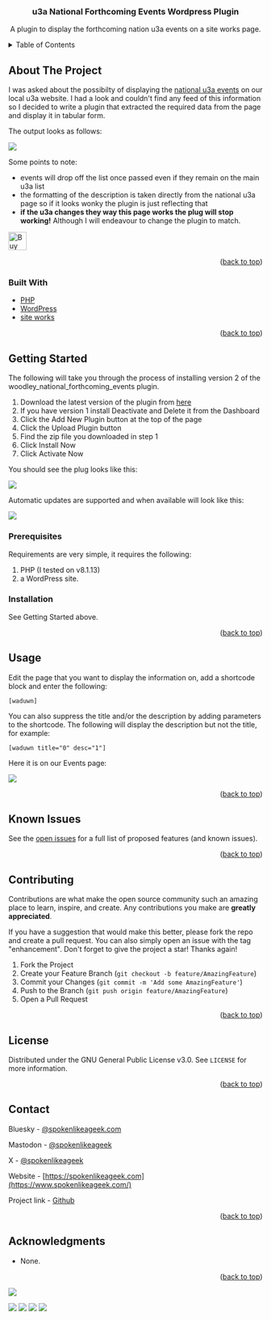 <a name="readme-top"></a>


<!-- PROJECT LOGO -->
<br />
<div align="center">

<h3 align="center">u3a National Forthcoming Events Wordpress Plugin</h3>

  <p align="center">
    A plugin to display the forthcoming nation u3a events on a site works page.
    <br />
  </p>
</div>



<!-- TABLE OF CONTENTS -->
<details>
  <summary>Table of Contents</summary>
  <ol>
    <li>
      <a href="#about-the-project">About The Project</a>
      <ul>
        <li><a href="#built-with">Built With</a></li>
      </ul>
    </li>
    <li>
      <a href="#getting-started">Getting Started</a>
      <ul>
        <li><a href="#prerequisites">Prerequisites</a></li>
        <li><a href="#installation">Installation</a></li>
      </ul>
    </li>
    <li><a href="#usage">Usage</a></li>
    <li><a href="#roadmap">Roadmap</a></li>
    <li><a href="#contributing">Contributing</a></li>
    <li><a href="#license">License</a></li>
    <li><a href="#contact">Contact</a></li>
    <li><a href="#acknowledgments">Acknowledgments</a></li>
  </ol>
</details>



<!-- ABOUT THE PROJECT -->
## About The Project

I was asked about the possibilty of displaying the [national u3a events](https://www.u3a.org.uk/events/educational-events#Events) on our local u3a website. I had a look and couldn't find any feed of this information so I decided to write a plugin that extracted the required data from the page and display it in tabular form.

The output looks as follows:

![](https://www.spokenlikeageek.com/wp-content/uploads/2025/03/Screenshot-2025-03-13-at-15.07.23.png)

Some points to note:

* events will drop off the list once passed even if they remain on the main u3a list
* the formatting of the description is taken directly from the national u3a page so if it looks wonky the plugin is just reflecting that
* **if the u3a changes they way this page works the plug will stop working!** Although I will endeavour to change the plugin to match.

<a href='https://ko-fi.com/Y8Y0POEES' target='_blank'><img height='36' style='border:0px;height:36px;' src='https://storage.ko-fi.com/cdn/kofi5.png?v=6' border='0' alt='Buy Me a Coffee at ko-fi.com' /></a>

<p align="right">(<a href="#readme-top">back to top</a>)</p>



### Built With

* [PHP](https://php.net)
* [WordPress](https://wordpress.org)
* [site works](https://siteworks.u3a.org.uk/)

<p align="right">(<a href="#readme-top">back to top</a>)</p>



<!-- GETTING STARTED -->
## Getting Started

The following will take you through the process of installing version 2 of the woodley_national_forthcoming_events plugin. 

1. Download the latest version of the plugin from [here](https://plugins.nei.lt/woodley_national_forthcoming_events/woodley_national_forthcoming_events.zip)
2. If you have version 1 install Deactivate and Delete it from the Dashboard
3. Click the Add New Plugin button at the top of the page
4. Click the Upload Plugin button
5. Find the zip file you downloaded in step 1
6. Click Install Now
7. Click Activate Now

You should see the plug looks like this:

![](https://plugins.nei.lt/30970.png)

Automatic updates are supported and when available will look like this:

![](https://plugins.nei.lt/93266.png)

### Prerequisites

Requirements are very simple, it requires the following:

1. PHP (I tested on v8.1.13)
2. a WordPress site.

### Installation

See Getting Started above.

<p align="right">(<a href="#readme-top">back to top</a>)</p>



<!-- USAGE EXAMPLES -->
## Usage

Edit the page that you want to display the information on, add a shortcode block and enter the following:

```[waduwn]```

You can also suppress the title and/or the description by adding parameters to the shortcode. The following will display the description but not the title, for example:


```[waduwn title="0" desc="1"]```

Here it is on our Events page:

![](https://www.spokenlikeageek.com/wp-content/uploads/2025/03/Screenshot-2025-03-13-at-15.06.53.png)

<p align="right">(<a href="#readme-top">back to top</a>)</p>


<!-- ROADMAP -->
## Known Issues

See the [open issues](https://github.com/williamsdb/woodley-national-forthcoming-events/issues) for a full list of proposed features (and known issues).

<p align="right">(<a href="#readme-top">back to top</a>)</p>



<!-- CONTRIBUTING -->
## Contributing

Contributions are what make the open source community such an amazing place to learn, inspire, and create. Any contributions you make are **greatly appreciated**.

If you have a suggestion that would make this better, please fork the repo and create a pull request. You can also simply open an issue with the tag "enhancement".
Don't forget to give the project a star! Thanks again!

1. Fork the Project
2. Create your Feature Branch (`git checkout -b feature/AmazingFeature`)
3. Commit your Changes (`git commit -m 'Add some AmazingFeature'`)
4. Push to the Branch (`git push origin feature/AmazingFeature`)
5. Open a Pull Request

<p align="right">(<a href="#readme-top">back to top</a>)</p>



<!-- LICENSE -->
## License

Distributed under the GNU General Public License v3.0. See `LICENSE` for more information.

<p align="right">(<a href="#readme-top">back to top</a>)</p>



<!-- CONTACT -->
## Contact

Bluesky - [@spokenlikeageek.com](https://bsky.app/profile/spokenlikeageek.com)

Mastodon - [@spokenlikeageek](https://techhub.social/@spokenlikeageek)

X - [@spokenlikeageek](https://x.com/spokenlikeageek) 

Website - [https://spokenlikeageek.com](https://www.spokenlikeageek.com/)

Project link - [Github](https://github.com/williamsdb/woodley-national-forthcoming-events)

<p align="right">(<a href="#readme-top">back to top</a>)</p>


<!-- ACKNOWLEDGMENTS -->
## Acknowledgments

* None.

<p align="right">(<a href="#readme-top">back to top</a>)</p>

[![](https://github.com/williamsdb/woodley-national-forthcoming-events/graphs/contributors)](https://img.shields.io/github/contributors/williamsdb/woodley-national-forthcoming-events.svg?style=for-the-badge)

![](https://img.shields.io/github/contributors/williamsdb/woodley-national-forthcoming-events.svg?style=for-the-badge)
![](https://img.shields.io/github/forks/williamsdb/woodley-national-forthcoming-events.svg?style=for-the-badge)
![](https://img.shields.io/github/stars/williamsdb/woodley-national-forthcoming-events.svg?style=for-the-badge)
![](https://img.shields.io/github/issues/williamsdb/woodley-national-forthcoming-events.svg?style=for-the-badge)


<!-- MARKDOWN LINKS & IMAGES -->
<!-- https://www.markdownguide.org/basic-syntax/#reference-style-links -->
[contributors-shield]: https://img.shields.io/github/contributors/github_username/repo_name.svg?style=for-the-badge
[contributors-url]: https://github.com/github_username/repo_name/graphs/contributors
[forks-shield]: https://img.shields.io/github/forks/github_username/repo_name.svg?style=for-the-badge
[forks-url]: https://github.com/github_username/repo_name/network/members
[stars-shield]: https://img.shields.io/github/stars/github_username/repo_name.svg?style=for-the-badge
[stars-url]: https://github.com/github_username/repo_name/stargazers
[issues-shield]: https://img.shields.io/github/issues/github_username/repo_name.svg?style=for-the-badge
[issues-url]: https://github.com/github_username/repo_name/issues
[license-shield]: https://img.shields.io/github/license/github_username/repo_name.svg?style=for-the-badge
[license-url]: https://github.com/github_username/repo_name/blob/master/LICENSE.txt
[linkedin-shield]: https://img.shields.io/badge/-LinkedIn-black.svg?style=for-the-badge&logo=linkedin&colorB=555
[linkedin-url]: https://linkedin.com/in/linkedin_username
[product-screenshot]: images/screenshot.png
[Next.js]: https://img.shields.io/badge/next.js-000000?style=for-the-badge&logo=nextdotjs&logoColor=white
[Next-url]: https://nextjs.org/
[React.js]: https://img.shields.io/badge/React-20232A?style=for-the-badge&logo=react&logoColor=61DAFB
[React-url]: https://reactjs.org/
[Vue.js]: https://img.shields.io/badge/Vue.js-35495E?style=for-the-badge&logo=vuedotjs&logoColor=4FC08D
[Vue-url]: https://vuejs.org/
[Angular.io]: https://img.shields.io/badge/Angular-DD0031?style=for-the-badge&logo=angular&logoColor=white
[Angular-url]: https://angular.io/
[Svelte.dev]: https://img.shields.io/badge/Svelte-4A4A55?style=for-the-badge&logo=svelte&logoColor=FF3E00
[Svelte-url]: https://svelte.dev/
[Laravel.com]: https://img.shields.io/badge/Laravel-FF2D20?style=for-the-badge&logo=laravel&logoColor=white
[Laravel-url]: https://laravel.com
[Bootstrap.com]: https://img.shields.io/badge/Bootstrap-563D7C?style=for-the-badge&logo=bootstrap&logoColor=white
[Bootstrap-url]: https://getbootstrap.com
[JQuery.com]: https://img.shields.io/badge/jQuery-0769AD?style=for-the-badge&logo=jquery&logoColor=white
[JQuery-url]: https://jquery.com 
